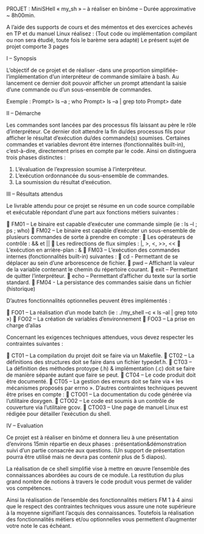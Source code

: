 
PROJET : MiniSHell « my_sh » – à réaliser en binôme – Durée approximative ~ 8h00min.


  A l’aide des supports de cours et des mémentos et des exercices achevés en TP et du manuel Linux réalisez :
(Tout code ou implémentation compilant ou non sera étudié, toute fois le barème sera adapté)
Le présent sujet de projet comporte 3 pages

I – Synopsis

  L’objectif de ce projet et de réaliser -dans une proportion simplifiée- l’implémentation d’un interpréteur de commande
similaire à bash. Au lancement ce dernier doit pouvoir afficher un prompt attendant la saisie d’une commande ou d’un
sous-ensemble de commandes.

Exemple :
Prompt> ls –a ; who Prompt> ls –a | grep toto
Prompt> date

II – Démarche

  Les commandes sont lancées par des processus fils laissant au père le rôle d’interpréteur. Ce dernier doit attendre la
fin du/des processus fils pour afficher le résultat d’exécution du/des commande(s) soumises. Certaines commandes
et variables devront être internes (fonctionnalités built-in), c’est-à-dire, directement prises en compte par le code.
Ainsi on distinguera trois phases distinctes :

  1. L’évaluation de l’expression soumise à l’interpréteur.
  2. L’exécution ordonnancée du sous-ensemble de commandes.
  3. La soumission du résultat d’exécution.


III – Résultats attendus

  Le livrable attendu pour ce projet se résume en un code source compilable et exécutable répondant d’une part aux
fonctions métiers suivantes :

   FM01 – Le binaire est capable d’exécuter une commande simple (ie : ls –l ; ps ; who)
   FM02 – Le binaire est capable d’exécuter un sous-ensemble de plusieurs commandes de sorte à prendre en
  compte :
   Les opérateurs de contrôle : && et ||
   Les redirections de flux simples : |, >, <, >>, <<
   L’exécution en arrière-plan : &
   FM03 – L’exécution des commandes internes (fonctionnalités built-in) suivantes :
   cd - Permettant de se déplacer au sein d’une arborescence de fichier.
   pwd – Affichant la valeur de la variable contenant le chemin du répertoire courant.
   exit – Permettant de quitter l’interpréteur.
   echo – Permettant d’afficher du texte sur la sortie standard.
   FM04 - La persistance des commandes saisie dans un fichier (historique)
  
D’autres fonctionnalités optionnelles peuvent êtres implémentés :

   FO01 – La réalisation d’un mode batch (ie : ./my_shell –c « ls –al | grep toto »)
   FO02 – La création de variables d’environnement
   FO03 – La prise en charge d’alias 

Concernant les exigences techniques attendues, vous devez respecter les contraintes suivantes :

   CT01 – La compilation du projet doit se faire via un Makefile.
   CT02 – La définitions des structures doit se faire dans un fichier typedef.h.
   CT03 – La définition des méthodes protoype (.h) & implémentation (.c) doit se faire de manière séparée autant
  que faire se peut.
   CT04 – Le code produit doit être documenté.
   CT05 – La gestion des erreurs doit se faire via « les mécanismes proposés par errno ».
  D’autres contraintes techniques peuvent être prises en compte :
   CTO01 – La documentation du code générée via l’utilitaire doxygen.
   CTO02 – Le code est soumis à un contrôle de couverture via l’utilitaire gcov.
   CTO03 – Une page de manuel Linux est rédigée pour détailler l’exécution du shell.
  
IV – Evaluation

  Ce projet est à réaliser en binôme et donnera lieu à une présentation d’environs 15min répartie en deux phases :
présentation&démonstration suivi d’un partie consacrée aux questions. (Un support de présentation pourra être utilisé
mais ne devra pas contenir plus de 5 diapos).

  La réalisation de ce shell simplifié vise à mettre en œuvre l’ensemble des connaissances abordées au cours de ce
module. La restitution du plus grand nombre de notions à travers le code produit vous permet de valider vos
compétences.  

  Ainsi la réalisation de l’ensemble des fonctionnalités métiers FM 1 à 4 ainsi que le respect des contraintes techniques
vous assure une note supérieure à la moyenne signifiant l’acquis des connaissances. Toutefois la réalisation des
fonctionnalités métiers et/ou optionnelles vous permettent d’augmenter votre note le cas échéant.
